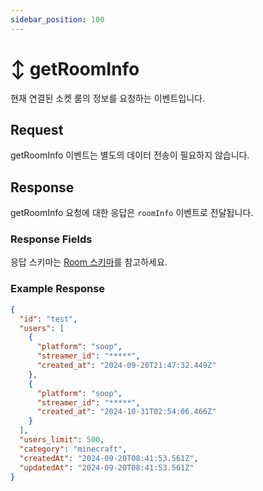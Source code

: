 ```yaml
---
sidebar_position: 100
---
```


# ↕ getRoomInfo

현재 연결된 소켓 룸의 정보를 요청하는 이벤트입니다.

## Request

getRoomInfo 이벤트는 별도의 데이터 전송이 필요하지 않습니다.

## Response

getRoomInfo 요청에 대한 응답은 `roomInfo` 이벤트로 전달됩니다.

### Response Fields

응답 스키마는 [Room 스키마](/docs/schemas/room)를 참고하세요.

### Example Response

```json
{
  "id": "test",
  "users": [
    {
      "platform": "soop",
      "streamer_id": "*****",
      "created_at": "2024-09-20T21:47:32.449Z"
    },
    {
      "platform": "soop",
      "streamer_id": "*****",
      "created_at": "2024-10-31T02:54:06.466Z"
    }
  ],
  "users_limit": 500,
  "category": "minecraft",
  "createdAt": "2024-09-20T08:41:53.561Z",
  "updatedAt": "2024-09-20T08:41:53.561Z"
}
```
